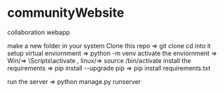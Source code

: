 # communityWebsite
collaboration webapp

make a new folder in your system
Clone this repo => git clone <url>
cd into it
setup virtual enviornment => python -m venv <name>
activate the enviornment => Win/=> <name>\Scripts\activate , linux/=> source <name>/bin/activate
install the requirements => pip install --upgrade pip
                         => pip install requirements.txt
 
run the server => python manage.py runserver
